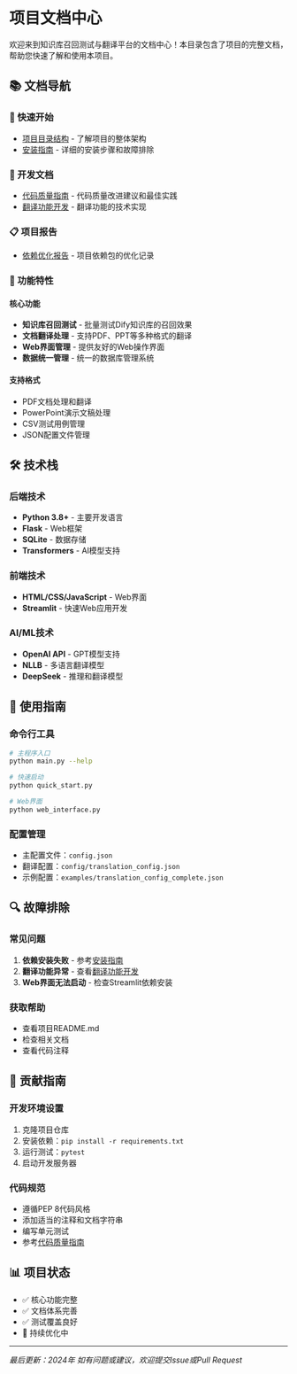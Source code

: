 # 项目文档中心

欢迎来到知识库召回测试与翻译平台的文档中心！本目录包含了项目的完整文档，帮助您快速了解和使用本项目。

## 📚 文档导航

### 🚀 快速开始
- [项目目录结构](./project-structure.md) - 了解项目的整体架构
- [安装指南](./installation-guide.md) - 详细的安装步骤和故障排除

### 🔧 开发文档
- [代码质量指南](./development/code-quality-guide.md) - 代码质量改进建议和最佳实践
- [翻译功能开发](./development/translation-development.md) - 翻译功能的技术实现

### 📋 项目报告
- [依赖优化报告](./reports/requirements-optimization.md) - 项目依赖包的优化记录

### 🎯 功能特性

#### 核心功能
- **知识库召回测试** - 批量测试Dify知识库的召回效果
- **文档翻译处理** - 支持PDF、PPT等多种格式的翻译
- **Web界面管理** - 提供友好的Web操作界面
- **数据统一管理** - 统一的数据库管理系统

#### 支持格式
- PDF文档处理和翻译
- PowerPoint演示文稿处理
- CSV测试用例管理
- JSON配置文件管理

## 🛠️ 技术栈

### 后端技术
- **Python 3.8+** - 主要开发语言
- **Flask** - Web框架
- **SQLite** - 数据存储
- **Transformers** - AI模型支持

### 前端技术
- **HTML/CSS/JavaScript** - Web界面
- **Streamlit** - 快速Web应用开发

### AI/ML技术
- **OpenAI API** - GPT模型支持
- **NLLB** - 多语言翻译模型
- **DeepSeek** - 推理和翻译模型

## 📖 使用指南

### 命令行工具
```bash
# 主程序入口
python main.py --help

# 快速启动
python quick_start.py

# Web界面
python web_interface.py
```

### 配置管理
- 主配置文件：`config.json`
- 翻译配置：`config/translation_config.json`
- 示例配置：`examples/translation_config_complete.json`

## 🔍 故障排除

### 常见问题
1. **依赖安装失败** - 参考[安装指南](./installation-guide.md)
2. **翻译功能异常** - 查看[翻译功能开发](./development/translation-development.md)
3. **Web界面无法启动** - 检查Streamlit依赖安装

### 获取帮助
- 查看项目README.md
- 检查相关文档
- 查看代码注释

## 📝 贡献指南

### 开发环境设置
1. 克隆项目仓库
2. 安装依赖：`pip install -r requirements.txt`
3. 运行测试：`pytest`
4. 启动开发服务器

### 代码规范
- 遵循PEP 8代码风格
- 添加适当的注释和文档字符串
- 编写单元测试
- 参考[代码质量指南](./development/code-quality-guide.md)

## 📊 项目状态

- ✅ 核心功能完整
- ✅ 文档体系完善
- ✅ 测试覆盖良好
- 🔄 持续优化中

---

*最后更新：2024年*
*如有问题或建议，欢迎提交Issue或Pull Request*